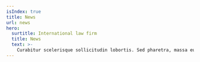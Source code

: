 ```yaml
---
isIndex: true
title: News
url: news
hero:
  surtitle: International law firm
  title: News
  text: >-
    Curabitur scelerisque sollicitudin lobortis. Sed pharetra, massa eu. Suspendisse egestas augue a egestas consectetur. Aliquam interdum hendrerit porta.
---
```

